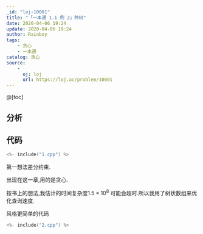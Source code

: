 ```yaml
---
_id: "loj-10001"
title: "「一本通 1.1 例 2」种树"
date: 2020-04-06 19:24
update: 2020-04-06 19:24
author: Rainboy
tags:
    - 贪心
    - 一本通
catalog: 贪心
source: 
    - 
      oj: loj
      url: https://loj.ac/problem/10001
---
```



@[toc]
## 分析



## 代码

```c
<%- include("1.cpp") %>
```

第一想法差分约束.

出现在这一章,用的是贪心.

按书上的想法,我估计的时间复杂度$1.5 \times 10^8$ 可能会超时.所以我用了树状数组来优化查询速度.

风格更简单的代码

```c
<%- include("2.cpp") %>
```
